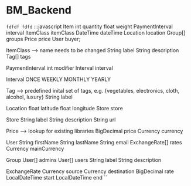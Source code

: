 # BM_Backend
`
fdfdf
fdfd
`
:::javascript
Item
int quantity
float weight
PaymentInterval interval
ItemClass itemClass
DateTime dateTime
Location location
Group[] groups
Price price
User buyer;

ItemClass --> name needs to be changed
String label
String description
Tag[] tags

PaymentInterval
int modifier
Interval interval

Interval
ONCE
WEEKLY
MONTHLY
YEARLY



Tag --> predefined inital set of tags, e.g. {vegetables, electronics, cloth, alcohol, luxury}
String label


Location
float latitude
float longitude
Store store

Store
String label
String description
String url


Price --> lookup for existing libraries
BigDecimal price
Currency currency


User
String firstName
String lastName
String email
ExchangeRate[] rates
Currency mainCurrency


Group
User[] admins
User[] users
String label
String description


ExchangeRate
Currency source
Currency destination
BigDecimal rate
LocalDateTime start
LocalDateTime end
``
